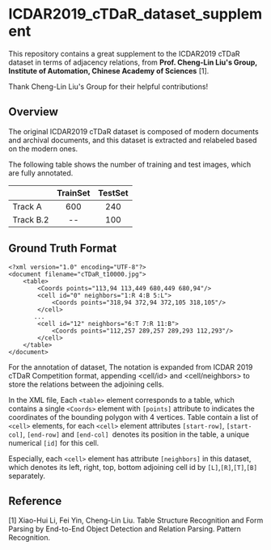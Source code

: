 # ICDAR2019_cTDaR_dataset_supplement

This repository contains a great supplement to the ICDAR2019 cTDaR dataset in terms of adjacency relations, from <strong>Prof. Cheng-Lin Liu's Group, Institute of Automation, Chinese Academy of Sciences</strong> [1]. 

Thank Cheng-Lin Liu's Group for their helpful contributions!

## Overview

The original ICDAR2019 cTDaR dataset is composed of modern documents and archival documents, and this dataset is extracted and relabeled based on the modern ones.

The following table shows the number of training and test images, which are fully annotated.

|    |  TrainSet | TestSet |
|--- |   :----:  | :----:  | 
|Track A   | 600 | 240 |
|Track B.2  | --  | 100 |


## Ground Truth Format

```
<?xml version="1.0" encoding="UTF-8"?>
<document filename="cTDaR_t10000.jpg">
    <table>
        <Coords points="113,94 113,449 680,449 680,94"/>
        <cell id="0" neighbors="1:R 4:B 5:L">
            <Coords points="318,94 372,94 372,105 318,105"/>
        </cell>
       ...
        <cell id="12" neighbors="6:T 7:R 11:B">
            <Coords points="112,257 289,257 289,293 112,293"/>
        </cell>
    </table>
</document>
```
For the annotation of dataset, The notation is expanded from ICDAR 2019 cTDaR Competition format, appending <cell/id> and <cell/neighbors> to store the relations between the adjoining cells.

In the XML file, Each `<table>` element corresponds to a table, which contains a single `<Coords>` element with `[points]` attribute to indicates the coordinates of the bounding polygon with 4 vertices. Table contain a list of `<cell>` elements, for each `<cell>` element attributes `[start-row]`, `[start-col]`, `[end-row]` and `[end-col] `denotes its position in the table, a unique numerical `[id]` for this cell. 

Especially, each `<cell>` element has attribute `[neighbors]` in this dataset, which denotes its left, right, top, bottom adjoining cell id by `[L]`,`[R]`,`[T]`,`[B]` separately.


## Reference
[1] Xiao-Hui Li, Fei Yin, Cheng-Lin Liu. Table Structure Recognition and Form Parsing by End-to-End Object Detection and Relation Parsing. Pattern Recognition.
